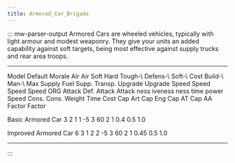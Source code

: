 ```yaml
---
title: Armored_Car_Brigade
---
```


::: mw-parser-output
Armored Cars are wheeled vehicles, typically with light armour and
modest weaponry. They give your units an added capability against soft
targets, being most effective against supply trucks and rear area
troops.

---

Model Default Morale Air Air Soft Hard Tough-\ Defens-\ Soft-\ Cost Build-\ Man-\ Max Supply Fuel Supp. Transp. Upgrade Upgrade Speed Speed Speed Speed
ORG Attack Def. Attack Attack ness iveness ness time power Speed Cons. Cons. Weight Time Cost Cap Art Cap Eng Cap AT Cap AA
Factor Factor

Basic Armored Car 3 2 1 1 -5 3 60 2 1 0.4 0.5 1.0

Improved Armored Car 6 3 1 2 2 -5 3 60 2 1 0.45 0.5 1.0

---

:::
